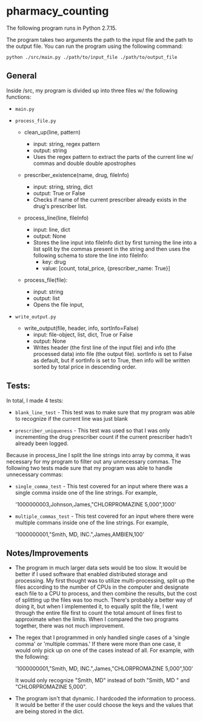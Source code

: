 # pharmacy_counting

The following program runs in Python 2.7.15.

The program takes two arguments the path to the input file and the path to the output file. You can run the program using the following command:

    python ./src/main.py ./path/to/input_file ./path/to/output_file

## General
Inside /src, my program is divided up into three files w/ the following functions:
* `main.py`

* `process_file.py`
  * clean_up(line, pattern)
    * input: string, regex pattern
    * output: string
    * Uses the regex pattern to extract the parts of the current line w/ commas and double double apostrophes

  * prescriber_existence(name, drug, fileInfo)
    * input: string, string, dict
    * output: True or False
    * Checks if name of the current prescriber already exists in the drug's prescriber list.

  * process_line(line, fileInfo)
    * input: line, dict
    * output: None
    * Stores the line input into fileInfo dict by first turning the line into a list split by the commas present in the string and then uses the following schema to store the line into fileInfo:
      * key: drug
      * value: [count, total_price, {prescriber_name: True}]

  * process_file(file):
    * input: string
    * output: list
    * Opens the file input,

* `write_output.py`
  * write_output(file, header, info, sortInfo=False)
    * input: file-object, list, dict, True or False
    * output: None
    * Writes header (the first line of the input file) and info (the processed data) into file (the output file). sortInfo is set to False as default, but if sortInfo is set to True, then info will be written sorted by total price in descending order.

## Tests:
In total, I made 4 tests:
* `blank_line_test` - This test was to make sure that my program was able to recognize if the current line was just blank

* `prescriber_uniqueness` - This test was used so that I was only incrementing the drug prescriber count if the current prescriber hadn't already been logged.

Because in process_line I split the line strings into array by comma, it was necessary for my program to filter out any unnecessary commas. The following two tests made sure that my program was able to handle unnecessary commas:

* `single_comma_test` - This test covered for an input where there was a single comma inside one of the line strings. For example,

    '1000000003,Johnson,James,"CHLORPROMAZINE 5,000",1000'

* `multiple_commas_test` - This test covered for an input where there were multiple commans inside one of the line strings. For example,

    '1000000001,"Smith, MD, INC.",James,AMBIEN,100'

## Notes/Improvements
* The program in much larger data sets would be too slow. It would be better if I used software that enabled distributed storage and processing. My first thought was to utilize multi-processing, split up the files according to the number of CPUs in the computer and designate each file to a CPU to process, and then combine the results, but the cost of splitting up the files was too much. There's probably a better way of doing it, but when I implemented it, to equally split the file, I went through the entire file first to count the total amount of lines first to approximate when the limits. When I compared the two programs together, there was not much improvement.
* The regex that I programmed in only handled single cases of a 'single comma' or 'multiple commas.' If there were more than one case, it would only pick up on one of the cases instead of all. For example, with the following:

    '1000000001,"Smith, MD, INC.",James,"CHLORPROMAZINE 5,000",100'

    It would only recognize "Smith, MD" instead of both "Smith, MD " and "CHLORPROMAZINE 5,000".
* The program isn't that dynamic. I hardcoded the information to process. It would be better if the user could choose the keys and the values that are being stored in the dict.
